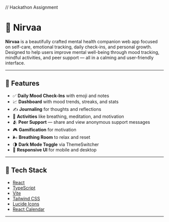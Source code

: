 // Hackathon Assignment

# 🌿 Nirvaa

**Nirvaa** is a beautifully crafted mental health companion web app focused on self-care, emotional tracking, daily check-ins, and personal growth. Designed to help users improve mental well-being through mood tracking, mindful activities, and peer support — all in a calming and user-friendly interface.

---

## 🌟 Features

- ✅ **Daily Mood Check-Ins** with emoji and notes  
- 📈 **Dashboard** with mood trends, streaks, and stats  
- ✍️ **Journaling** for thoughts and reflections  
- 🧘 **Activities** like breathing, meditation, and motivation  
- 🫂 **Peer Support** — share and view anonymous support messages  
- 🎮 **Gamification** for motivation  
- 🌬️ **Breathing Room** to relax and reset  
- 🌗 **Dark Mode Toggle** via ThemeSwitcher  
- 📱 **Responsive UI** for mobile and desktop

---

## 🔧 Tech Stack

- [React](https://reactjs.org/)
- [TypeScript](https://www.typescriptlang.org/)
- [Vite](https://vitejs.dev/)
- [Tailwind CSS](https://tailwindcss.com/)
- [Lucide Icons](https://lucide.dev/)
- [React Calendar](https://www.npmjs.com/package/react-calendar)

---

